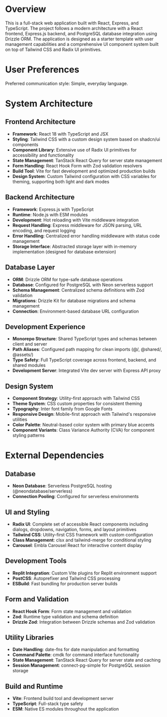 # Overview

This is a full-stack web application built with React, Express, and TypeScript. The project follows a modern architecture with a React frontend, Express.js backend, and PostgreSQL database integration using Drizzle ORM. The application is designed as a starter template with user management capabilities and a comprehensive UI component system built on top of Tailwind CSS and Radix UI primitives.

# User Preferences

Preferred communication style: Simple, everyday language.

# System Architecture

## Frontend Architecture
- **Framework**: React 18 with TypeScript and JSX
- **Styling**: Tailwind CSS with a custom design system based on shadcn/ui components
- **Component Library**: Extensive use of Radix UI primitives for accessibility and functionality
- **State Management**: TanStack React Query for server state management
- **Form Handling**: React Hook Form with Zod validation resolvers
- **Build Tool**: Vite for fast development and optimized production builds
- **Design System**: Custom Tailwind configuration with CSS variables for theming, supporting both light and dark modes

## Backend Architecture
- **Framework**: Express.js with TypeScript
- **Runtime**: Node.js with ESM modules
- **Development**: Hot reloading with Vite middleware integration
- **Request Handling**: Express middleware for JSON parsing, URL encoding, and request logging
- **Error Handling**: Centralized error handling middleware with status code management
- **Storage Interface**: Abstracted storage layer with in-memory implementation (designed for database extension)

## Database Layer
- **ORM**: Drizzle ORM for type-safe database operations
- **Database**: Configured for PostgreSQL with Neon serverless support
- **Schema Management**: Centralized schema definitions with Zod validation
- **Migrations**: Drizzle Kit for database migrations and schema management
- **Connection**: Environment-based database URL configuration

## Development Experience
- **Monorepo Structure**: Shared TypeScript types and schemas between client and server
- **Path Aliases**: Configured path mapping for clean imports (@/, @shared/, @assets/)
- **Type Safety**: Full TypeScript coverage across frontend, backend, and shared modules
- **Development Server**: Integrated Vite dev server with Express API proxy

## Design System
- **Component Strategy**: Utility-first approach with Tailwind CSS
- **Theme System**: CSS custom properties for consistent theming
- **Typography**: Inter font family from Google Fonts
- **Responsive Design**: Mobile-first approach with Tailwind's responsive utilities
- **Color Palette**: Neutral-based color system with primary blue accents
- **Component Variants**: Class Variance Authority (CVA) for component styling patterns

# External Dependencies

## Database
- **Neon Database**: Serverless PostgreSQL hosting (@neondatabase/serverless)
- **Connection Pooling**: Configured for serverless environments

## UI and Styling
- **Radix UI**: Complete set of accessible React components including dialogs, dropdowns, navigation, forms, and layout primitives
- **Tailwind CSS**: Utility-first CSS framework with custom configuration
- **Class Management**: clsx and tailwind-merge for conditional styling
- **Carousel**: Embla Carousel React for interactive content display

## Development Tools
- **Replit Integration**: Custom Vite plugins for Replit environment support
- **PostCSS**: Autoprefixer and Tailwind CSS processing
- **ESBuild**: Fast bundling for production server builds

## Form and Validation
- **React Hook Form**: Form state management and validation
- **Zod**: Runtime type validation and schema definition
- **Drizzle Zod**: Integration between Drizzle schemas and Zod validation

## Utility Libraries
- **Date Handling**: date-fns for date manipulation and formatting
- **Command Palette**: cmdk for command interface functionality
- **State Management**: TanStack React Query for server state and caching
- **Session Management**: connect-pg-simple for PostgreSQL session storage

## Build and Runtime
- **Vite**: Frontend build tool and development server
- **TypeScript**: Full-stack type safety
- **ESM**: Native ES modules throughout the application